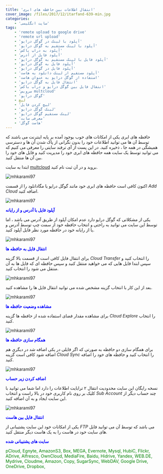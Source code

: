 ```yaml
---
title: 'انتقال اطلاعات بین حافظه های ابری'
cover_image: /files/2017/12/itarfand-639-min.jpg
categories:
    - 'سایت انگلیسی'
tags:
    - 'remote upload to google drive'
    - 'remote url upload'
    - 'آپلود با لینک در گوگل درایو'
    - 'آپلود با لینک مستقیم به گوگل درایو'
    - 'آپلود به دراپ باکس'
    - 'آپلود فایل از آدرس'
    - 'آپلود فایل با لینک مستقیم به گوگل درایو'
    - 'آپلود فایل به گوگل درایو'
    - 'آپلود فایل در گوگل درایو'
    - 'آپلود مستقیم از لینک دانلود به هاست'
    - 'استفاده از گوگل درایو به عنوان هاست'
    - 'انتقال فایل به گوگل درایو'
    - 'انتقال فایل بین گوگل درایو و دراپ باکس'
    - 'سرویس multcloud'
    - 'گوگل درایو'
    - لیچ
    - 'لیچ کردن فایل'
    - 'لینک گوگل درایو'
    - 'لینک مستقیم گوگل درایو'
    - 'معرفی سایت'
    - 'هاست گوگل'
---
```


حافظه های ابری یکی از امکانات های خوب بوجود آمده بر پایه اینترنت می باشند که توسط آن ها می توانید اطلاعات خود را بدون نگرانی از پاک شدن آن ها و دسترسی همیشگی در همه جا ، ذخیره کنید. در این پست از آی ترفند سایتی را معرفی می کنیم که می توانید توسط یک سایت همه حافظه های ابری خود را مدیریت کنید و فایل های خود را بین آن ها منتقل کنید.

ابتدا به سایت [multcloud](https://www.multcloud.com/sign?method=up&tc=51feffd65ff9cd94015ffe65d815046d) بروید و در آن ثبت نام کنید.

![mhkarami97](/files/2017/12/itarfand-631-min.jpg)  

اکنون کافی است حافظه های ابری خود مانند گوگل درایو یا مگادانلود را از قسمت *Add Cloud* اضافه کنید.

![mhkarami97](/files/2017/12/itarfand-634-min.jpg)  

<span style="color: #0000ff;">**آپلود فایل با آدرس و از رایانه**</span>

یکی از مشکلاتی که گوگل درایو دارد عدم امکان آپلود از طریق آدرس می باشد ، اما توسط این سایت می توانید به راحتی و انتخاب حافظه خود از سمت چپ توسط آدرس و یا از رایانه خود در حافظه مورد نظر فایل آپلود کنید.

![mhkarami97](/files/2017/12/itarfand-638-min.jpg)  

<span style="color: #0000ff;">**انتقال فایل به حافظه ها**</span>

برای انتقال فایل کافی است از قسمت بالا گزینه *Cloud Transfer* را انتخاب کنید و سپس ابتدا فایل هایی که می خواهید منتقل کنید و سپس حافظه ای که فایل ها به آن منتقل می شود را انتخاب کنید.

![mhkarami97](/files/2017/12/itarfand-633-min.jpg)  

بعد از این کار با انتخاب گزینه مشخص شده می توانید انتقال فایل ها را مشاهده کنید.

![mhkarami97](/files/2017/12/itarfand-632-min.jpg)  

<span style="color: #0000ff;">**مشاهده وضعیت حافظه ها**</span>

برای مشاهده مقدار فضای استفاده شده از حافظه ها گزینه *Cloud Explore* را انتخاب کنید.

![mhkarami97](/files/2017/12/itarfand-635-min.jpg)  

<span style="color: #0000ff;">**همگام سازی حافظه ها**</span>

برای همگام سازی دو حافظه به صورتی که اگر فایلی در یکی اضافه شد در دیگری هم اضافه شود کافی است گزینه *Cloud Sync* را انتخاب کنید و حافظه های خود را اضافه کنید.

![mhkarami97](/files/2017/12/itarfand-636-min.jpg)  

<span style="color: #0000ff;">**اضافه کردن زیر حساب**</span>

نسخه رایگان این سایت محدودیت انتقال ۲ ترابایت اطلاعات را دارد اما شما می توانید با کلیک بر روی نام کاربری خود در بالا راست و انتخاب *Sub Account* چند حساب دیگر از این سایت ایجاد و به آن اضافه کنید.

![mhkarami97](/files/2017/12/itarfand-637-min.jpg)  

<span style="color: #0000ff;">**انتقال فایل بین هاست**</span>

یکی از امکانات خود این سایت پشتیبانی از *FTP* می باشد که توسط آن می توانید فایل های سایت خود در هاست را به یک هاست دیگر منتقل کنید.

<span style="color: #0000ff;">**سایت های پشتیبانی شده**</span>

<span style="color: #008000;">pCloud, Egnyte, AmazonS3, Box, MEGA, Evernote, Mysql, HubiC, Flickr, ADrive, Alfresco, OwnCloud, MediaFire, Baidu, Hidrive, Yandex, WEB.DE, Mydrive, Cloudme, Amazon, Copy, SugarSync, WebDAV, Google Drive, OneDrive, Dropbox, </span>